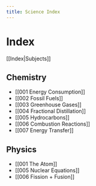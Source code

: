 ```yaml
---
title: Science Index
---
```


# Index
[[Index|Subjects]]

## Chemistry

- [[001 Energy Consumption]]
- [[002 Fossil Fuels]]
- [[003 Greenhouse Gases]]
- [[004 Fractional Distillation]]
- [[005 Hydrocarbons]]
- [[006 Combustion Reactions]]
- [[007 Energy Transfer]]


## Physics
- [[001 The Atom]]
- [[005 Nuclear Equations]]
- [[006 Fission + Fusion]]




